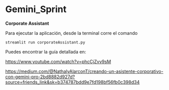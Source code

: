 # Gemini_Sprint
**Corporate Assistant**

Para ejecutar la aplicación, desde la terminal corre el comando 

```
streamlit run corporateAssistant.py
```




Puedes encontrar la guía detallada en: 

https://www.youtube.com/watch?v=phcCjZvv9sM

https://medium.com/@NathalyAlarconT/creando-un-asistente-corporativo-con-gemini-pro-2bd8882d927d?source=friends_link&sk=b374787bdd9e7fd198bf56fb0c398d34

